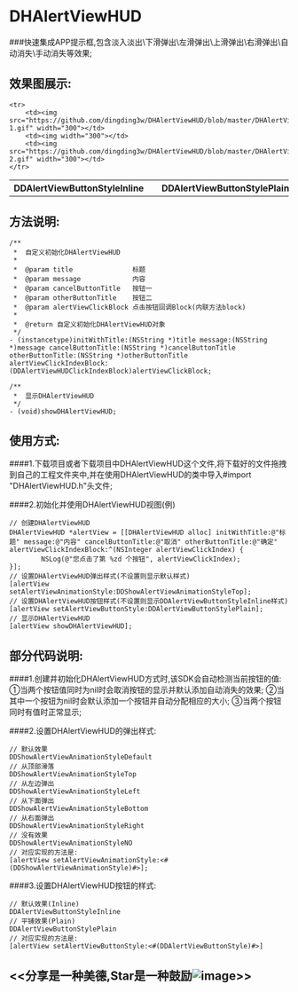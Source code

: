 # DHAlertViewHUD
###快速集成APP提示框,包含淡入淡出\下滑弹出\左滑弹出\上滑弹出\右滑弹出\自动消失\手动消失等效果;
## 效果图展示:
<!--![image](https://github.com/dingding3w/DHAlertViewHUD/blob/master/DHAlertViewHUD/DesignSketchGIF/Untitled-1.gif) ![image](https://github.com/dingding3w/DHGuidePageHUD/blob/master/DHGuidePageHUD/DesignSketchGIF/Untitled-4.png) ![image](https://github.com/dingding3w/DHAlertViewHUD/blob/master/DHAlertViewHUD/DesignSketchGIF/Untitled-2.gif)-->
<table>
	<tr>
		<th>DDAlertViewButtonStyleInline</th>
		<th></th>
		<th>DDAlertViewButtonStylePlain</th>
	</tr>
	
	<tr>
		<td><img src="https://github.com/dingding3w/DHAlertViewHUD/blob/master/DHAlertViewHUD/DesignSketchGIF/Untitled-1.gif" width="300"></td>
		<td><img width="300"></td>
		<td><img src="https://github.com/dingding3w/DHAlertViewHUD/blob/master/DHAlertViewHUD/DesignSketchGIF/Untitled-2.gif" width="300"></td>
	</tr>
</table>

## 方法说明:
```objc
/**
 *  自定义初始化DHAlertViewHUD
 *
 *  @param title               标题
 *  @param message             内容
 *  @param cancelButtonTitle   按钮一
 *  @param otherButtonTitle    按钮二
 *  @param alertViewClickBlock 点击按钮回调Block(内联方法block)
 *
 *  @return 自定义初始化DHAlertViewHUD对象
 */
- (instancetype)initWithTitle:(NSString *)title message:(NSString *)message cancelButtonTitle:(NSString *)cancelButtonTitle otherButtonTitle:(NSString *)otherButtonTitle alertViewClickIndexBlock:(DDAlertViewHUDClickIndexBlock)alertViewClickBlock;
```
```objc
/**
 *  显示DHAlertViewHUD
 */
- (void)showDHAlertViewHUD;
```

## 使用方式:
####1.下载项目或者下载项目中DHAlertViewHUD这个文件,将下载好的文件拖拽到自己的工程文件夹中,并在使用DHAlertViewHUD的类中导入#import "DHAlertViewHUD.h"头文件;

####2.初始化并使用DHAlertViewHUD视图(例)
```objc
// 创建DHAlertViewHUD
DHAlertViewHUD *alertView = [[DHAlertViewHUD alloc] initWithTitle:@"标题" message:@"内容" cancelButtonTitle:@"取消" otherButtonTitle:@"确定" alertViewClickIndexBlock:^(NSInteger alertViewClickIndex) {
        NSLog(@"您点击了第 %zd 个按钮", alertViewClickIndex);
}];
// 设置DHAlertViewHUD弹出样式(不设置则显示默认样式)
[alertView setAlertViewAnimationStyle:DDShowAlertViewAnimationStyleTop];
// 设置DHAlertViewHUD按钮样式(不设置则显示DDAlertViewButtonStyleInline样式)
[alertView setAlertViewButtonStyle:DDAlertViewButtonStylePlain];
// 显示DHAlertViewHUD
[alertView showDHAlertViewHUD];
```
## 部分代码说明:
####1.创建并初始化DHAlertViewHUD方式时,该SDK会自动检测当前按钮的值: ①当两个按钮值同时为nil时会取消按钮的显示并默认添加自动消失的效果; ②当其中一个按钮为nil时会默认添加一个按钮并自动分配相应的大小; ③当两个按钮同时有值时正常显示;

####2.设置DHAlertViewHUD的弹出样式:
```objc
// 默认效果
DDShowAlertViewAnimationStyleDefault
// 从顶部滑落
DDShowAlertViewAnimationStyleTop
// 从左边弹出
DDShowAlertViewAnimationStyleLeft
// 从下面弹出
DDShowAlertViewAnimationStyleBottom
// 从右面弹出
DDShowAlertViewAnimationStyleRight
// 没有效果
DDShowAlertViewAnimationStyleNO
// 对应实现的方法是:
[alertView setAlertViewAnimationStyle:<#(DDShowAlertViewAnimationStyle)#>];
```

####3.设置DHAlertViewHUD按钮的样式:
```objc
// 默认效果(Inline)
DDAlertViewButtonStyleInline
// 平铺效果(Plain)
DDAlertViewButtonStylePlain
// 对应实现的方法是:
[alertView setAlertViewButtonStyle:<#(DDAlertViewButtonStyle)#>]
```


## <<分享是一种美德,Star是一种鼓励![image](https://github.com/dingding3w/DHGuidePageHUD/blob/master/DHGuidePageHUD/DHGuidePageHUDExample/DHGuidePageHUDExampleUITests/Untitled-star/Untitled-star.png)>>